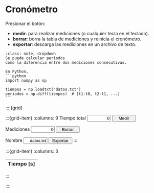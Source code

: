<head>
<style>
    .cronometer-button {
        width: 10ch;
    }
    label, input {
        width: 10ch;
        text-align: right;
    }

</style>
</head>

# Cronómetro

Presionar el botón:
- **medir**: para realizar mediciones (o cualquier tecla en el teclado).
- **borrar**: borra la tabla de mediciones y reinicia el cronómetro.
- **exportar**: descarga las mediciones en un archivo de texto.

````{admonition} Las mediciones son consecutivas.
:class: note, dropdown
Se puede calcular periodos
como la diferencia entre dos mediciones consecutivas.

En Python,
```python
import numpy as np

tiempos = np.loadtxt("datos.txt")
periodos = np.diff(tiempos)  # [t1-t0, t2-t1, ...]
```
````

::::{grid}

:::{grid-item}
:columns: 9
<label for="total_tiempo">Tiempo total</label>
<input id="total_tiempo" readonly value=0>
<button class="cronometer-button" id="start">Medir</button>

<label for="total_mediciones">Mediciones</label>
<input id="total_mediciones" readonly value=0>
<button class="cronometer-button" id="reset">Borrar</button>

<label for="nombre_archivo">Nombre</label>
<input id="nombre_archivo" value="datos.txt">
<button class="cronometer-button" id="export">Exportar</button>
:::

:::{grid-item}
:columns: 3
<table>
    <thead>
        <tr>
            <th>Tiempo [s]</th>
        </tr>
    </thead>
    <tbody id="table">
    </tbody>
</table>
:::

::::

<script>
    // Define variables
    let startTime = null;
    let table = document.getElementById("table")
    let total_mediciones = document.getElementById("total_mediciones")
    let total_tiempo = document.getElementById("total_tiempo")
    let currentTime;

    // Define functions
    function addTime() {
        let time = new Date();
        if (startTime === null) {
            startTime = time;
            currentTime = setInterval(() => total_tiempo.setAttribute("value", getTime()), 10)
        }
        let newText = document.createTextNode((time - startTime) / 1000);
        table.insertRow().insertCell().appendChild(newText);
        total_mediciones.value = parseFloat(total_mediciones.value) + 1;
    }

    function getTime() {
        let time = new Date();
        return (time - startTime) / 1000;
    }

    function resetTimer() {
        startTime = null;
        table.innerHTML = "";
        total_mediciones.value = "0";
        clearInterval(currentTime);
        total_tiempo.setAttribute("value", 0);
    }

    function exportCsv() {
        let blob = new Blob(['# tiempo [s]\r\n' + table.innerText.replaceAll("\n", "\r\n")], { type: 'text/csv;charset=utf-8;' });
        let url = URL.createObjectURL(blob);
        let link = document.createElement('a');
        link.setAttribute('href', url);
        link.setAttribute('download', document.getElementById("nombre_archivo").value);
        document.body.appendChild(link);
        link.click();
    }

    // Attach event listeners
    document.getElementById('start').addEventListener('click', addTime);
    document.getElementById('reset').addEventListener('click', resetTimer);
    document.getElementById('export').addEventListener('click', exportCsv);
    addEventListener("keydown", (event) => {
        if (!event.repeat && event.target.id != "nombre_archivo") addTime()
    });
</script>
